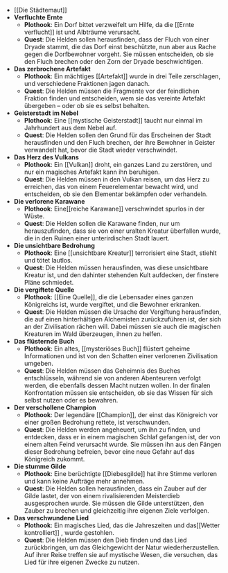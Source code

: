 - [[Die Städtemaut]]
- **Verfluchte Ernte**
	- **Plothook**: Ein Dorf bittet verzweifelt um Hilfe, da die [[Ernte verflucht]] ist und Albträume verursacht.
	- **Quest**: Die Helden sollen herausfinden, dass der Fluch von einer Dryade stammt, die das Dorf einst beschützte, nun aber aus Rache gegen die Dorfbewohner vorgeht. Sie müssen entscheiden, ob sie den Fluch brechen oder den Zorn der Dryade beschwichtigen.
- **Das zerbrochene Artefakt**
	- **Plothook**: Ein mächtiges [[Artefakt]] wurde in drei Teile zerschlagen, und verschiedene Fraktionen jagen danach.
	- **Quest**: Die Helden müssen die Fragmente vor der feindlichen Fraktion finden und entscheiden, wem sie das vereinte Artefakt übergeben – oder ob sie es selbst behalten.
- **Geisterstadt im Nebel**
	- **Plothook**: Eine [[mystische Geisterstadt]] taucht nur einmal im Jahrhundert aus dem Nebel auf.
	- **Quest**: Die Helden sollen den Grund für das Erscheinen der Stadt herausfinden und den Fluch brechen, der ihre Bewohner in Geister verwandelt hat, bevor die Stadt wieder verschwindet.
- **Das Herz des Vulkans**
	- **Plothook**: Ein [[Vulkan]] droht, ein ganzes Land zu zerstören, und nur ein magisches Artefakt kann ihn beruhigen.
	- **Quest**: Die Helden müssen in den Vulkan reisen, um das Herz zu erreichen, das von einem Feuerelementar bewacht wird, und entscheiden, ob sie den Elementar bekämpfen oder verhandeln.
- **Die verlorene Karawane**
	- **Plothook**: Eine[[reiche Karawane]]  verschwindet spurlos in der Wüste.
	- **Quest**: Die Helden sollen die Karawane finden, nur um herauszufinden, dass sie von einer uralten Kreatur überfallen wurde, die in den Ruinen einer unterirdischen Stadt lauert.
- **Die unsichtbare Bedrohung**
	- **Plothook**: Eine [[unsichtbare Kreatur]] terrorisiert eine Stadt, stiehlt und tötet lautlos.
	- **Quest**: Die Helden müssen herausfinden, was diese unsichtbare Kreatur ist, und den dahinter stehenden Kult aufdecken, der finstere Pläne schmiedet.
- **Die vergiftete Quelle**
	- **Plothook**: [[Eine Quelle]], die die Lebensader eines ganzen Königreichs ist, wurde vergiftet, und die Bewohner erkranken.
	- **Quest**: Die Helden müssen die Ursache der Vergiftung herausfinden, die auf einen hinterhältigen Alchemisten zurückzuführen ist, der sich an der Zivilisation rächen will. Dabei müssen sie auch die magischen Kreaturen im Wald überzeugen, ihnen zu helfen.
- **Das flüsternde Buch**
	- **Plothook**: Ein altes, [[mysteriöses Buch]] flüstert geheime Informationen und ist von den Schatten einer verlorenen Zivilisation umgeben.
	- **Quest**: Die Helden müssen das Geheimnis des Buches entschlüsseln, während sie von anderen Abenteurern verfolgt werden, die ebenfalls dessen Macht nutzen wollen. In der finalen Konfrontation müssen sie entscheiden, ob sie das Wissen für sich selbst nutzen oder es bewahren.
- **Der verschollene Champion**
	- **Plothook**: Der legendäre [[Champion]], der einst das Königreich vor einer großen Bedrohung rettete, ist verschwunden.
	- **Quest**: Die Helden werden angeheuert, um ihn zu finden, und entdecken, dass er in einem magischen Schlaf gefangen ist, der von einem alten Feind verursacht wurde. Sie müssen ihn aus den Fängen dieser Bedrohung befreien, bevor eine neue Gefahr auf das Königreich zukommt.
- **Die stumme Gilde**
	- **Plothook**: Eine berüchtigte [[Diebesgilde]] hat ihre Stimme verloren und kann keine Aufträge mehr annehmen.
	- **Quest**: Die Helden sollen herausfinden, dass ein Zauber auf der Gilde lastet, der von einem rivalisierenden Meisterdieb ausgesprochen wurde. Sie müssen die Gilde unterstützen, den Zauber zu brechen und gleichzeitig ihre eigenen Ziele verfolgen.
- **Das verschwundene Lied**
	- **Plothook**: Ein magisches Lied, das die Jahreszeiten und das[[Wetter kontrolliert]] , wurde gestohlen.
	- **Quest**: Die Helden müssen den Dieb finden und das Lied zurückbringen, um das Gleichgewicht der Natur wiederherzustellen. Auf ihrer Reise treffen sie auf mystische Wesen, die versuchen, das Lied für ihre eigenen Zwecke zu nutzen.